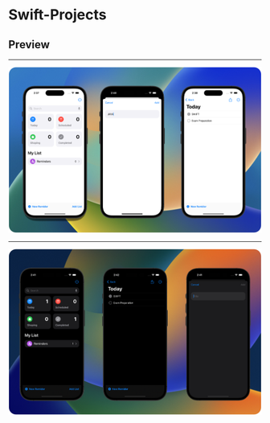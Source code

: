# Swift-Projects

## Preview
---

![Preview Light Mode](https://github.com/aum-chauhan-175/Swift-Projects/blob/main/Apple-Reminder-Clone/Apple-Reminder-Clone/Preview%20Content/Assets.xcassets/lightPreview.imageset/lightPreview.png)

---

![Preview Dark Mode](https://github.com/aum-chauhan-175/Swift-Projects/blob/main/Apple-Reminder-Clone/Apple-Reminder-Clone/Preview%20Content/Assets.xcassets/darkPreview.imageset/darkPreview.png)
